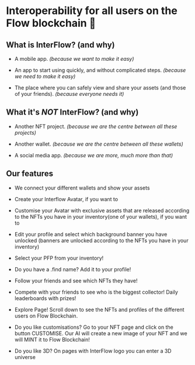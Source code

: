 # Interoperability for all users on the Flow blockchain :dizzy:


## What is InterFlow? (and why)

- A mobile app. *(because we want to make it easy)*

- An app to start using quickly, and without complicated steps. *(because we need to make it easy)*

- The place where you can safely view and share your assets (and those of your friends). *(because everyone needs it)*


## What it's *NOT* InterFlow? (and why)

- Another NFT project. *(because we are the centre between all these projects)*

- Another wallet. *(because we are the centre between all these wallets)*

- A social media app. *(because we are more, much more than that)*


## Our features

- We connect your different wallets and show your assets

- Create your Interflow Avatar, if you want to

- Customise your Avatar with exclusive assets that are released according to the NFTs you have in your inventory(one of your wallets), if you want to

- Edit your profile and select which background banner you have unlocked (banners are unlocked according to the NFTs you have in your inventory)

- Select your PFP from your inventory!

- Do you have a .find name? Add it to your profile!

- Follow your friends and see which NFTs they have!

- Compete with your friends to see who is the biggest collector! Daily leaderboards with prizes!

- Explore Page! Scroll down to see the NFTs and profiles of the different users on Flow Blockchain.

- Do you like customisations? Go to your NFT page and click on the button CUSTOMISE. Our AI will create a new image of your NFT and we will MINT it to Flow Blockchain!

- Do you like 3D? On pages with InterFlow logo you can enter a 3D universe

